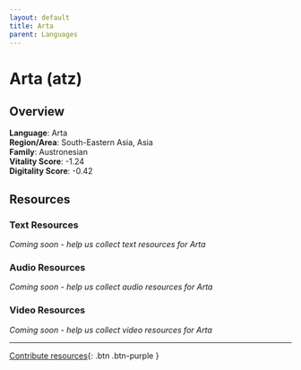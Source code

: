 ```yaml
---
layout: default
title: Arta
parent: Languages
---
```


# Arta (atz)

## Overview

**Language**: Arta  
**Region/Area**: South-Eastern Asia, Asia  
**Family**: Austronesian  
**Vitality Score**: -1.24  
**Digitality Score**: -0.42  

## Resources

### Text Resources
*Coming soon - help us collect text resources for Arta*

### Audio Resources
*Coming soon - help us collect audio resources for Arta*

### Video Resources
*Coming soon - help us collect video resources for Arta*

---

[Contribute resources](https://fairtrain.github.io/){: .btn .btn-purple }
